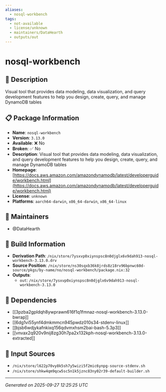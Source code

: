 ```yaml
---
aliases:
  - nosql-workbench
tags:
  - not-available
  - license/unknown
  - maintainers/DataHearth
  - outputs/out
---
```


# nosql-workbench

## 📝 Description

Visual tool that provides data modeling, data visualization, and query development features to help you design, create, query, and manage DynamoDB tables

## 📋 Package Information

- **Name**: `nosql-workbench`
- **Version**: `3.13.0`
- **Available**: ❌ No
- **Broken**: ✅ No
- **Description**: Visual tool that provides data modeling, data visualization, and query development features to help you design, create, query, and manage DynamoDB tables
- **Homepage**: [https://docs.aws.amazon.com/amazondynamodb/latest/developerguide/workbench.html](https://docs.aws.amazon.com/amazondynamodb/latest/developerguide/workbench.html)
- **License**: `unknown`
- **Platforms**: `aarch64-darwin`, `x86_64-darwin`, `x86_64-linux`
## 👥 Maintainers

- @DataHearth


## 🔧 Build Information

- **Derivation Path**: `/nix/store/7ysxvp0xiynspsc8n0djglx6v9dah913-nosql-workbench-3.13.0.drv`
- **Source Position**: `/nix/store/ns30sqxb36k8jrds8z18rv96bpnwc60d-source/pkgs/by-name/no/nosql-workbench/package.nix:32`
- **Outputs**:
  - `out`:  `/nix/store/7ysxvp0xiynspsc8n0djglx6v9dah913-nosql-workbench-3.13.0`

## 🔗 Dependencies

- [[3pzba2gpldqh8ywprawn616f1q1fmnaz-nosql-workbench-3.13.0-bwrap]]
- [[6dg1vi55ynf4dmkmmcn945pwdz010s34-stdenv-linux]]
- [[bjsb6wdjykafnkixq156qdvmxhsm2bai-bash-5.3p3]]
- [[vnvax2q920v9nij8zg30h7pa2x132kph-nosql-workbench-3.13.0-extracted]]

## 📁 Input Sources

- `/nix/store/l622p70vy8k5sh7y5wizi5f2mic6ynpg-source-stdenv.sh`
- `/nix/store/shkw4qm9qcw5sc5n1k5jznc83ny02r39-default-builder.sh`

---
*Generated on 2025-09-27 12:25:25 UTC*
